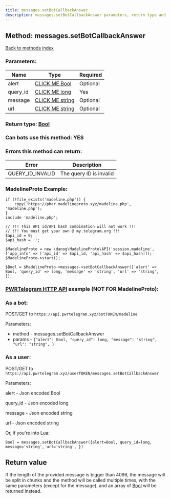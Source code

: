 ```yaml
---
title: messages.setBotCallbackAnswer
description: messages.setBotCallbackAnswer parameters, return type and example
---
```

## Method: messages.setBotCallbackAnswer  
[Back to methods index](index.md)


### Parameters:

| Name     |    Type       | Required |
|----------|---------------|----------|
|alert|[CLICK ME Bool](../types/Bool.md) | Optional|
|query\_id|[CLICK ME long](../types/long.md) | Yes|
|message|[CLICK ME string](../types/string.md) | Optional|
|url|[CLICK ME string](../types/string.md) | Optional|


### Return type: [Bool](../types/Bool.md)

### Can bots use this method: **YES**


### Errors this method can return:

| Error    | Description   |
|----------|---------------|
|QUERY_ID_INVALID|The query ID is invalid|


### MadelineProto Example:


```
if (!file_exists('madeline.php')) {
    copy('https://phar.madelineproto.xyz/madeline.php', 'madeline.php');
}
include 'madeline.php';

// !!! This API id/API hash combination will not work !!!
// !!! You must get your own @ my.telegram.org !!!
$api_id = 0;
$api_hash = '';

$MadelineProto = new \danog\MadelineProto\API('session.madeline', ['app_info' => ['api_id' => $api_id, 'api_hash' => $api_hash]]);
$MadelineProto->start();

$Bool = $MadelineProto->messages->setBotCallbackAnswer(['alert' => Bool, 'query_id' => long, 'message' => 'string', 'url' => 'string', ]);
```

### [PWRTelegram HTTP API](https://pwrtelegram.xyz) example (NOT FOR MadelineProto):

### As a bot:

POST/GET to `https://api.pwrtelegram.xyz/botTOKEN/madeline`

Parameters:

* method - messages.setBotCallbackAnswer
* params - `{"alert": Bool, "query_id": long, "message": "string", "url": "string", }`



### As a user:

POST/GET to `https://api.pwrtelegram.xyz/userTOKEN/messages.setBotCallbackAnswer`

Parameters:

alert - Json encoded Bool

query_id - Json encoded long

message - Json encoded string

url - Json encoded string




Or, if you're into Lua:

```
Bool = messages.setBotCallbackAnswer({alert=Bool, query_id=long, message='string', url='string', })
```


## Return value 

If the length of the provided message is bigger than 4096, the message will be split in chunks and the method will be called multiple times, with the same parameters (except for the message), and an array of [Bool](../types/Bool.md) will be returned instead.


